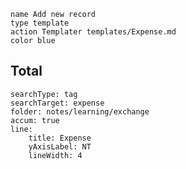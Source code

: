 
```button 
name Add new record
type template 
action Templater templates/Expense.md
color blue
```

## Total

```tracker
searchType: tag
searchTarget: expense
folder: notes/learning/exchange
accum: true
line:
    title: Expense
    yAxisLabel: NT
    lineWidth: 4
```

